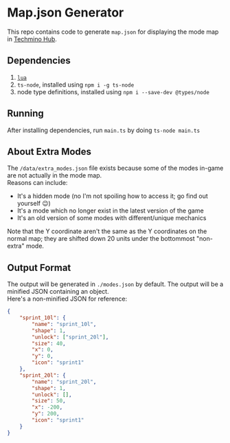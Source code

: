 # Map.json Generator
This repo contains code to generate `map.json` for displaying the mode map in [Techmino Hub](https://techmino-hub.github.io/).

## Dependencies
1. [`lua`](https://www.lua.org/download.html)
2. `ts-node`, installed using `npm i -g ts-node`
3. node type definitions, installed using `npm i --save-dev @types/node`

## Running
After installing dependencies, run `main.ts` by doing `ts-node main.ts`

## About Extra Modes
The `/data/extra_modes.json` file exists because some of the modes in-game are not actually in the mode map.  
Reasons can include:
- It's a hidden mode (no I'm not spoiling how to access it; go find out yourself 😉)
- It's a mode which no longer exist in the latest version of the game
- It's an old version of some modes with different/unique mechanics

Note that the Y coordinate aren't the same as the Y coordinates on the normal map; they are shifted down 20 units under the bottommost "non-extra" mode.

## Output Format
The output will be generated in `./modes.json` by default. The output will be a minified JSON containing an object.  
Here's a non-minified JSON for reference:
```json
{
    "sprint_10l": {
        "name": "sprint_10l",
        "shape": 1,
        "unlock": ["sprint_20l"],
        "size": 40,
        "x": 0,
        "y": 0,
        "icon": "sprint1"
    },
    "sprint_20l": {
        "name": "sprint_20l",
        "shape": 1,
        "unlock": [],
        "size": 50,
        "x": -200,
        "y": 200,
        "icon": "sprint1"
    }
}
```